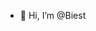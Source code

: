 - 👋 Hi, I’m @Biest


<!---
Biest-apt/Biest-apt is a ✨ special ✨ repository because its `README.md` (this file) appears on your GitHub profile.
You can click the Preview link to take a look at your changes.
--->
